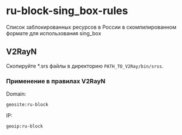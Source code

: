 # ru-block-sing_box-rules
Список заблокированных ресурсов в России в скомпилированном формате для использования sing_box


## V2RayN
Скопируйте *.srs файлы в директорию `PATH_TO_V2Ray/bin/srss`.

### Применение в правилах V2RayN

Domain:
```
geosite:ru-block
```

IP:
```
geoip:ru-block
```
